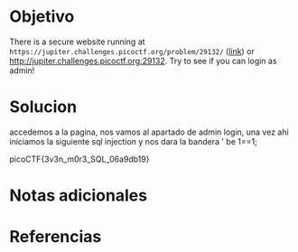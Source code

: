 # Objetivo

There is a secure website running at `https://jupiter.challenges.picoctf.org/problem/29132/` ([link](https://jupiter.challenges.picoctf.org/problem/29132/)) or http://jupiter.challenges.picoctf.org:29132. Try to see if you can login as admin!

# Solucion
accedemos a la pagina, nos vamos al apartado de admin login, una vez ahi iniciamos la siguiente sql injection y nos dara la bandera ' be 1==1;

picoCTF{3v3n_m0r3_SQL_06a9db19}
# Notas adicionales

# Referencias